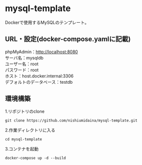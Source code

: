 # mysql-template  
Dockerで使用するMySQLのテンプレート。  
## URL・設定(docker-compose.yamlに記載)  
phpMyAdmin：[http://localhost:8080](http://localhost:8080)    
サーバ名：mysqldb  
ユーザー名：root  
パスワード：root  
ホスト：host.docker.internal:3306  
デフォルトのデータベース：testdb  
## 環境構築
1.リポジトリのclone
```
git clone https://github.com/nishiumidaina/mysql-template.git
```
2.作業ディレクトリに入る
```
cd mysql-template
```
3.コンテナを起動
```
docker-compose up -d --build
```
